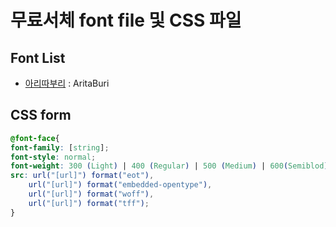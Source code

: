 # 무료서체 font file 및 CSS 파일
## Font List
- [아리따부리](https://www.apgroup.com/int/ko/about-us/visual-identity/arita-typeface/arita-typeface.html) : AritaBuri

## CSS form
``` CSS
@font-face{
font-family: [string];
font-style: normal;
font-weight: 300 (Light) | 400 (Regular) | 500 (Medium) | 600(Semiblod) | 700 (Bold) | 800(Dark | Heavy);
src: url("[url]") format("eot"),
	url("[url]") format("embedded-opentype"),
	url("[url]") format("woff"),
	url("[url]") format("tff");
}
```

